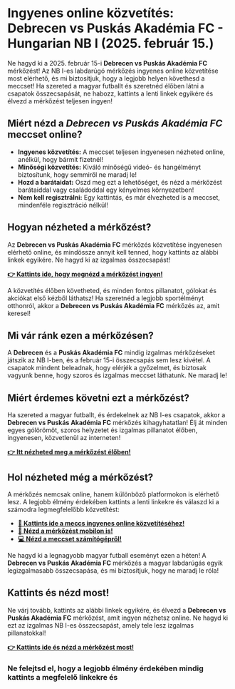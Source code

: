 # Ingyenes online közvetítés: Debrecen vs Puskás Akadémia FC - Hungarian NB I (2025. február 15.)

Ne hagyd ki a 2025. február 15-i **Debrecen vs Puskás Akadémia FC** mérkőzést! Az NB I-es labdarúgó mérkőzés ingyenes online közvetítése most elérhető, és mi biztosítjuk, hogy a legjobb helyen követhesd a meccset! Ha szereted a magyar futballt és szeretnéd élőben látni a csapatok összecsapását, ne habozz, kattints a lenti linkek egyikére és élvezd a mérkőzést teljesen ingyen!

## Miért nézd a _Debrecen vs Puskás Akadémia FC_ meccset online?

- **Ingyenes közvetítés:** A meccset teljesen ingyenesen nézheted online, anélkül, hogy bármit fizetnél!
- **Minőségi közvetítés:** Kiváló minőségű videó- és hangélményt biztosítunk, hogy semmiről ne maradj le!
- **Hozd a barátaidat:** Oszd meg ezt a lehetőséget, és nézd a mérkőzést barátaiddal vagy családoddal egy kényelmes környezetben!
- **Nem kell regisztrálni:** Egy kattintás, és már élvezheted is a meccset, mindenféle regisztráció nélkül!

## Hogyan nézheted a mérkőzést?

Az **Debrecen vs Puskás Akadémia FC** mérkőzés közvetítése ingyenesen elérhető online, és mindössze annyit kell tenned, hogy kattints az alábbi linkek egyikére. Ne hagyd ki az izgalmas összecsapást!

[**👉 Kattints ide, hogy megnézd a mérkőzést ingyen!**](https://tinyurl.com/livestreamfreeo?st=Debrecen+vs+Pusk%C3%A1s+Akad%C3%A9mia+FC&si=ghc)

A közvetítés élőben követheted, és minden fontos pillanatot, gólokat és akciókat első kézből láthatsz! Ha szeretnéd a legjobb sportélményt otthonról, akkor a **Debrecen vs Puskás Akadémia FC** mérkőzés az, amit keresel!

## Mi vár ránk ezen a mérkőzésen?

A **Debrecen** és a **Puskás Akadémia FC** mindig izgalmas mérkőzéseket játszik az NB I-ben, és a február 15-i összecsapás sem lesz kivétel. A csapatok mindent beleadnak, hogy elérjék a győzelmet, és biztosak vagyunk benne, hogy szoros és izgalmas meccset láthatunk. Ne maradj le!

## Miért érdemes követni ezt a mérkőzést?

Ha szereted a magyar futballt, és érdekelnek az NB I-es csapatok, akkor a **Debrecen vs Puskás Akadémia FC** mérkőzés kihagyhatatlan! Élj át minden egyes gólörömöt, szoros helyzetet és izgalmas pillanatot élőben, ingyenesen, közvetlenül az interneten!

[**👉 Itt nézheted meg a mérkőzést élőben!**](https://tinyurl.com/livestreamfreeo?st=Debrecen+vs+Pusk%C3%A1s+Akad%C3%A9mia+FC&si=ghc)

## Hol nézheted még a mérkőzést?

A mérkőzés nemcsak online, hanem különböző platformokon is elérhető lesz. A legjobb élmény érdekében kattints a lenti linkekre és válaszd ki a számodra legmegfelelőbb közvetítést:

- [**🌟 Kattints ide a meccs ingyenes online közvetítéséhez!**](https://tinyurl.com/livestreamfreeo?st=Debrecen+vs+Pusk%C3%A1s+Akad%C3%A9mia+FC&si=ghc)
- [**📱 Nézd a mérkőzést mobilon is!**](https://tinyurl.com/livestreamfreeo?st=Debrecen+vs+Pusk%C3%A1s+Akad%C3%A9mia+FC&si=ghc)
- [**💻 Nézd a meccset számítógépről!**](https://tinyurl.com/livestreamfreeo?st=Debrecen+vs+Pusk%C3%A1s+Akad%C3%A9mia+FC&si=ghc)

Ne hagyd ki a legnagyobb magyar futball eseményt ezen a héten! A **Debrecen vs Puskás Akadémia FC** mérkőzés a magyar labdarúgás egyik legizgalmasabb összecsapása, és mi biztosítjuk, hogy ne maradj le róla!

## Kattints és nézd most!

Ne várj tovább, kattints az alábbi linkek egyikére, és élvezd a **Debrecen vs Puskás Akadémia FC** mérkőzést, amit ingyen nézhetsz online. Ne hagyd ki ezt az izgalmas NB I-es összecsapást, amely tele lesz izgalmas pillanatokkal!

[**👉 Kattints ide és nézd a mérkőzést most!**](https://tinyurl.com/livestreamfreeo?st=Debrecen+vs+Pusk%C3%A1s+Akad%C3%A9mia+FC&si=ghc)

### Ne felejtsd el, hogy a legjobb élmény érdekében mindig kattints a megfelelő linkekre és
